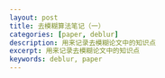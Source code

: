 ```yaml
---
layout: post
title: 去模糊算法笔记（一）
categories: [paper, deblur]
description: 用来记录去模糊论文中的知识点
excerpt: 用来记录去模糊论文中的知识点
keywords: deblur, paper
---
```



